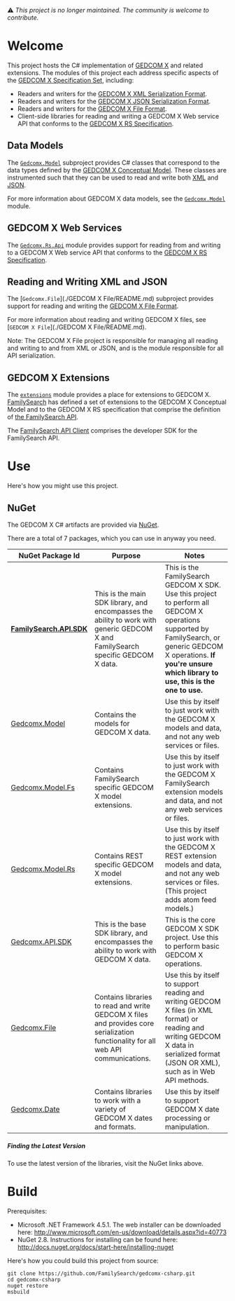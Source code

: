 ⚠️ *This project is no longer maintained. The community is welcome to contribute.*

# Welcome

This project hosts the C# implementation of [GEDCOM X](http://www.gedcomx.org) and related extensions.
The modules of this project each address specific aspects of the [GEDCOM X Specification Set](http://www.gedcomx.org/Specifications.html),
including:

* Readers and writers for the [GEDCOM X XML Serialization Format](https://github.com/FamilySearch/gedcomx/blob/master/specifications/xml-format-specification.md).
* Readers and writers for the [GEDCOM X JSON Serialization Format](https://github.com/FamilySearch/gedcomx/blob/master/specifications/json-format-specification.md).
* Readers and writers for the [GEDCOM X File Format](https://github.com/FamilySearch/gedcomx/blob/master/specifications/file-format-specification.md).
* Client-side libraries for reading and writing a GEDCOM X Web service API that conforms to the [GEDCOM X RS Specification](https://github.com/FamilySearch/gedcomx-rs).

## Data Models

The [`Gedcomx.Model`](./Gedcomx.Model/README.md) subproject provides C# classes that correspond to the data types defined by
the [GEDCOM X Conceptual Model](https://github.com/FamilySearch/gedcomx/blob/master/specifications/conceptual-model-specification.md).
These classes are instrumented such that they can be used to read and write both
[XML](https://github.com/FamilySearch/gedcomx/blob/master/specifications/xml-format-specification.md) and
[JSON](https://github.com/FamilySearch/gedcomx/blob/master/specifications/json-format-specification.md).

For more information about GEDCOM X data models, see the [`Gedcomx.Model`](./Gedcomx.Model/README.md) module.

## GEDCOM X Web Services

The [`Gedcomx.Rs.Api`](./Gedcomx.Rs.Api/README.md) module provides support for reading from and writing to a GEDCOM X 
Web service API that conforms to the [GEDCOM X RS Specification](https://github.com/FamilySearch/gedcomx-rs).

## Reading and Writing XML and JSON

The [`Gedcomx.File`](./GEDCOM X File/README.md) subproject provides support for reading and writing the
[GEDCOM X File Format](https://github.com/FamilySearch/gedcomx/blob/master/specifications/file-format-specification.md).

For more information about reading and writing GEDCOM X files,
see [`GEDCOM X File`](./GEDCOM X File/README.md).

Note: The GEDCOM X File project is responsible for managing all reading and writing to and from XML or JSON, and is the module
responsible for all API serialization.

## GEDCOM X Extensions

The [`extensions`](./Gedcomx.Model.Fs/README.md) module provides a place for extensions to GEDCOM X. [FamilySearch](https://www.familysearch.org) has defined
a set of extensions to the GEDCOM X Conceptual Model and to the GEDCOM X RS specification that comprise the definition of 
[the FamilySearch API](https://developer.familysearch.org/).
 
The [FamilySearch API Client](./FamilySearch.Api/README.md) comprises the developer SDK for the FamilySearch API.

<a name="Use"/>

# Use

Here's how you might use this project.

## NuGet

The GEDCOM X C# artifacts are provided via [NuGet](http://www.nuget.org/).

There are a total of 7 packages, which you can use in anyway you need.

| NuGet Package Id | Purpose | Notes |
|------------------|---------|-------|
| **[FamilySearch.API.SDK](http://www.nuget.org/packages/FamilySearch.API.SDK/)** | This is the main SDK library, and encompasses the ability to work with generic GEDCOM X and FamilySearch specific GEDCOM X data. | This is the FamilySearch GEDCOM X SDK. Use this project to perform all  GEDCOM X operations supported by FamilySearch, or generic GEDCOM X operations. **If you're unsure which library to use, this is the one to use.** |
| [Gedcomx.Model](http://www.nuget.org/packages/Gedcomx.Model/) | Contains the models for GEDCOM X data. | Use this by itself to just work with the GEDCOM X models and data, and not any web services or files. |
| [Gedcomx.Model.Fs](http://www.nuget.org/packages/Gedcomx.Model.Fs/) | Contains FamilySearch specific GEDCOM X model extensions. | Use this by itself to just work with the GEDCOM X FamilySearch extension models and data, and not any web services or files. |
| [Gedcomx.Model.Rs](http://www.nuget.org/packages/Gedcomx.Model.Rs/) | Contains REST specific GEDCOM X model extensions. | Use this by itself to just work with the GEDCOM X REST extension models and data, and not any web services or files. (This project adds atom feed models.) |
| [Gedcomx.API.SDK](http://www.nuget.org/packages/Gedcomx.API.SDK/) | This is the base SDK library, and encompasses the ability to work with GEDCOM X data. | This is the core GEDCOM X SDK project. Use this to perform basic GEDCOM X operations. |
| [Gedcomx.File](http://www.nuget.org/packages/Gedcomx.File/) | Contains libraries to read and write GEDCOM X files and provides core serialization functionality for all web API communications. | Use this by itself to support reading and writing GEDCOM X files (in XML format) or reading and writing GEDCOM X data in serialized format (JSON OR XML), such as in Web API methods. |
| [Gedcomx.Date](http://www.nuget.org/packages/Gedcomx.Date/) | Contains libraries to work with a variety of GEDCOM X dates and formats. | Use this by itself to support GEDCOM X date processing or manipulation. |

##### Finding the Latest Version

To use the latest version of the libraries, visit the NuGet links above.

# Build

Prerequisites:
* Microsoft .NET Framework 4.5.1. The web installer can be downloaded here: <http://www.microsoft.com/en-us/download/details.aspx?id=40773>
* NuGet 2.8. Instructions for installing can be found here: <http://docs.nuget.org/docs/start-here/installing-nuget>

Here's how you could build this project from source:

```
git clone https://github.com/FamilySearch/gedcomx-csharp.git
cd gedcomx-csharp
nuget restore
msbuild
```

